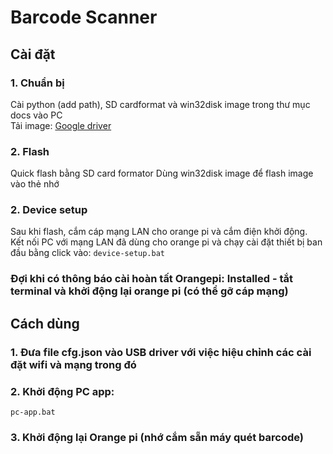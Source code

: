 # Barcode Scanner

## Cài đặt

### 1. Chuẩn bị
Cài python (add path), SD cardformat và win32disk image trong thư mục docs vào PC  
Tải image: [Google driver](https://drive.google.com/file/d/1FFTjlQ0FPzoflaPIuj35g858ELzJvnx_/view?usp=sharing)

### 2. Flash
Quick flash bằng SD card formator
Dùng win32disk image để flash image vào thẻ nhớ

### 2. Device setup
Sau khi flash, cắm cáp mạng LAN cho orange pi và cắm điện khởi động.  
Kết nối PC với mạng LAN đã dùng cho orange pi và chạy cài đặt thiết bị ban đầu bằng click vào: ```device-setup.bat```

### Đợi khi có thông báo cài hoàn tất Orangepi: Installed - tắt terminal và khởi động lại orange pi (có thể gỡ cáp mạng)

## Cách dùng
### 1. Đưa file cfg.json vào USB driver với việc hiệu chỉnh các cài đặt wifi và mạng trong đó
### 2. Khởi động PC app:
```pc-app.bat```
### 3. Khởi động lại Orange pi (nhớ cắm sẵn máy quét barcode)